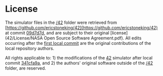 # License

The simulator files in the [/42](42) folder were retrieved from [https://github.com/ericstoneking/42](https://github.com/ericstoneking/42) at commit [09d7d7d](https://github.com/ericstoneking/42/commit/09d7d7de5ea6abb8f53f0025064a75eaacc247ae), and are subject to their original [license](42/License/NASA Open Source Software Agreement.pdf). All edits occurring after the [first local commit](https://github.com/jbreeden-um/rl-acs/commit/341cfa9af707bb3273cd342b217cddef0a56d05c) are the original contributions of the local repository authors.

All rights applicable to: 1) the modifications of the [42](42) simulator after local commit [341cfa9a](https://github.com/jbreeden-um/rl-acs/commit/341cfa9af707bb3273cd342b217cddef0a56d05c), and 2) the authors' original software outside of the [/42](42) folder, are reserved.
